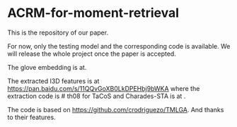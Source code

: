 # ACRM-for-moment-retrieval

This is the repository of our paper.

For now, only the testing model and the corresponding code is available. We will release the whole project once the paper is accepted.

The glove embedding is at.

The extracted I3D features is at https://pan.baidu.com/s/11QQvGoXB0LkDPEHbj9bWKA where the extraction code is # th08 for TaCoS and Charades-STA is at .

The code is based on https://github.com/crodriguezo/TMLGA. And thanks to their features.
